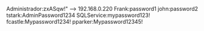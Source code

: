 Administrador:zxASqw!" --> 192.168.0.220
Frank:password1
john:password2
tstark:AdminPassword1234
SQLService:mypassword123!
fcastle:Mypassword1234!
pparker:Mypassword12345!